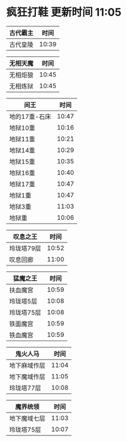# 疯狂打鞋 更新时间 11:05

| 古代霸主   | 时间    |
|--------|-------|
| 古代皇陵 | 10:39 |

| 无相天魔   | 时间    |
|--------|-------|
| 无相炬狼 | 10:45 |
| 无相炼狱 | 10:45 |

| 间王   | 时间    |
|--------|-------|
| 地的17重-石床 | 10:47 |
| 地狱10重 | 10:16 |
| 地狱11重 | 10:21 |
| 地狱14重 | 10:29 |
| 地狱15重 | 10:35 |
| 地狱16重 | 10:40 |
| 地狱17重 | 10:47 |
| 地狱1重 | 10:47 |
| 地狱3重 | 11:03 |
| 地狱重 | 10:06 |

| 叹息之王   | 时间    |
|--------|-------|
| 玲珑塔79层 | 10:52 |
| 叹息回廊 | 11:00 |

| 猛魔之王   | 时间    |
|--------|-------|
| 扶血魔宫 | 10:59 |
| 玲珑塔5层 | 10:08 |
| 玲珑塔75层 | 10:08 |
| 铁面魔宫 | 10:59 |
| 铁血魔宫 | 10:59 |

| 鬼火人马   | 时间    |
|--------|-------|
| 地下麻域作层 | 11:04 |
| 地下魔域作层 | 11:05 |
| 玲珑塔77层 | 10:08 |

| 魔界统领   | 时间    |
|--------|-------|
| 地下魔域七层 | 11:03 |
| 玲珑塔75层 | 10:07 |